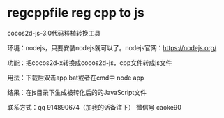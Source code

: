 # regcppfile reg cpp to js

cocos2d-js-3.0代码移植转换工具

环境：nodejs，只要安装nodejs就可以了。nodejs官网：https://nodejs.org/

功能：把cocos2d-x转换成cocos2d-js，cpp文件转成js文件

用法：下载后双击app.bat或者在cmd中 node app

结果：在js目录下生成被转化后的的JavaScript文件



联系方式：qq 914890674（加我的话备注下） 微信号 caoke90

